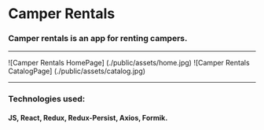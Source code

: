 # Camper Rentals

### Camper rentals is an app for renting campers.

---

![Camper Rentals HomePage] (./public/assets/home.jpg)
![Camper Rentals CatalogPage] (./public/assets/catalog.jpg)

---

### Technologies used:

#### JS, React, Redux, Redux-Persist, Axios, Formik.
